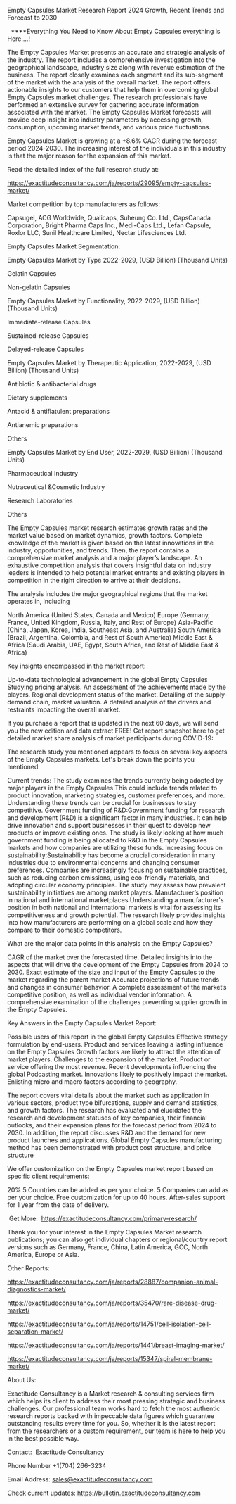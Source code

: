Empty Capsules Market Research Report 2024 Growth, Recent Trends and Forecast to 2030

  ****Everything You Need to Know About Empty Capsules everything is Here....!

The Empty Capsules Market presents an accurate and strategic analysis of the industry. The report includes a comprehensive investigation into the geographical landscape, industry size along with revenue estimation of the business. The report closely examines each segment and its sub-segment of the market with the analysis of the overall market. The report offers actionable insights to our customers that help them in overcoming global Empty Capsules market challenges. The research professionals have performed an extensive survey for gathering accurate information associated with the market. The Empty Capsules Market forecasts will provide deep insight into industry parameters by accessing growth, consumption, upcoming market trends, and various price fluctuations.

Empty Capsules Market is growing at a +8.6% CAGR during the forecast period 2024-2030. The increasing interest of the individuals in this industry is that the major reason for the expansion of this market.

Read the detailed index of the full research study at:

https://exactitudeconsultancy.com/ja/reports/29095/empty-capsules-market/

Market competition by top manufacturers as follows:

Capsugel, ACG Worldwide, Qualicaps, Suheung Co. Ltd., CapsCanada Corporation, Bright Pharma Caps Inc., Medi-Caps Ltd., Lefan Capsule, Roxlor LLC, Sunil Healthcare Limited, Nectar Lifesciences Ltd.

Empty Capsules Market Segmentation:

Empty Capsules Market by Type 2022-2029, (USD Billion) (Thousand Units)

Gelatin Capsules

Non-gelatin Capsules

Empty Capsules Market by Functionality, 2022-2029, (USD Billion) (Thousand Units)

Immediate-release Capsules

Sustained-release Capsules

Delayed-release Capsules

Empty Capsules Market by Therapeutic Application, 2022-2029, (USD Billion) (Thousand Units)

Antibiotic & antibacterial drugs

Dietary supplements

Antacid & antiflatulent preparations

Antianemic preparations

Others

Empty Capsules Market by End User, 2022-2029, (USD Billion) (Thousand Units)

Pharmaceutical Industry

Nutraceutical &Cosmetic Industry

Research Laboratories

Others

The Empty Capsules market research estimates growth rates and the market value based on market dynamics, growth factors. Complete knowledge of the market is given based on the latest innovations in the industry, opportunities, and trends. Then, the report contains a comprehensive market analysis and a major player’s landscape. An exhaustive competition analysis that covers insightful data on industry leaders is intended to help potential market entrants and existing players in competition in the right direction to arrive at their decisions.

The analysis includes the major geographical regions that the market operates in, including

North America (United States, Canada and Mexico)
Europe (Germany, France, United Kingdom, Russia, Italy, and Rest of Europe)
Asia-Pacific (China, Japan, Korea, India, Southeast Asia, and Australia)
South America (Brazil, Argentina, Colombia, and Rest of South America)
Middle East & Africa (Saudi Arabia, UAE, Egypt, South Africa, and Rest of Middle East & Africa)

Key insights encompassed in the market report:

Up-to-date technological advancement in the global Empty Capsules
Studying pricing analysis.
An assessment of the achievements made by the players.
Regional development status of the market.
Detailing of the supply-demand chain, market valuation.
A detailed analysis of the drivers and restraints impacting the overall market.

If you purchase a report that is updated in the next 60 days, we will send you the new edition and data extract FREE! Get report snapshot here to get detailed market share analysis of market participants during COVID-19:

The research study you mentioned appears to focus on several key aspects of the Empty Capsules markets. Let's break down the points you mentioned:

Current trends: The study examines the trends currently being adopted by major players in the Empty Capsules This could include trends related to product innovation, marketing strategies, customer preferences, and more. Understanding these trends can be crucial for businesses to stay competitive.
Government funding of R&D:Government funding for research and development (R&D) is a significant factor in many industries. It can help drive innovation and support businesses in their quest to develop new products or improve existing ones. The study is likely looking at how much government funding is being allocated to R&D in the Empty Capsules markets and how companies are utilizing these funds.
Increasing focus on sustainability:Sustainability has become a crucial consideration in many industries due to environmental concerns and changing consumer preferences. Companies are increasingly focusing on sustainable practices, such as reducing carbon emissions, using eco-friendly materials, and adopting circular economy principles. The study may assess how prevalent sustainability initiatives are among market players.
Manufacturer’s position in national and international marketplaces:Understanding a manufacturer's position in both national and international markets is vital for assessing its competitiveness and growth potential. The research likely provides insights into how manufacturers are performing on a global scale and how they compare to their domestic competitors.

What are the major data points in this analysis on the Empty Capsules?

CAGR of the market over the forecasted time.
Detailed insights into the aspects that will drive the development of the Empty Capsules from 2024 to 2030.
Exact estimate of the size and input of the Empty Capsules to the market regarding the parent market
Accurate projections of future trends and changes in consumer behavior. A complete assessment of the market’s competitive position, as well as individual vendor information.
A comprehensive examination of the challenges preventing supplier growth in the Empty Capsules.

Key Answers in the Empty Capsules Market Report:

Possible users of this report in the global Empty Capsules
Effective strategy formulation by end-users.
Product and services leaving a lasting influence on the Empty Capsules
Growth factors are likely to attract the attention of market players.
Challenges to the expansion of the market.
Product or service offering the most revenue.
Recent developments influencing the global Podcasting market.
Innovations likely to positively impact the market.
Enlisting micro and macro factors according to geography.

The report covers vital details about the market such as application in various sectors, product type bifurcations, supply and demand statistics, and growth factors. The research has evaluated and elucidated the research and development statuses of key companies, their financial outlooks, and their expansion plans for the forecast period from 2024 to 2030. In addition, the report discusses R&D and the demand for new product launches and applications. Global Empty Capsules manufacturing method has been demonstrated with product cost structure, and price structure

We offer customization on the Empty Capsules market report based on specific client requirements:

20%
5 Countries can be added as per your choice.
5 Companies can add as per your choice.
Free customization for up to 40 hours.
After-sales support for 1 year from the date of delivery.

 Get More:  https://exactitudeconsultancy.com/primary-research/

Thank you for your interest in the Empty Capsules Market research publications; you can also get individual chapters or regional/country report versions such as Germany, France, China, Latin America, GCC, North America, Europe or Asia.

Other Reports:

https://exactitudeconsultancy.com/ja/reports/28887/companion-animal-diagnostics-market/

https://exactitudeconsultancy.com/ja/reports/35470/rare-disease-drug-market/

https://exactitudeconsultancy.com/ja/reports/14751/cell-isolation-cell-separation-market/

https://exactitudeconsultancy.com/ja/reports/1441/breast-imaging-market/

https://exactitudeconsultancy.com/ja/reports/15347/spiral-membrane-market/

About Us:

Exactitude Consultancy is a Market research & consulting services firm which helps its client to address their most pressing strategic and business challenges. Our professional team works hard to fetch the most authentic research reports backed with impeccable data figures which guarantee outstanding results every time for you. So, whether it is the latest report from the researchers or a custom requirement, our team is here to help you in the best possible way.

Contact:  Exactitude Consultancy

Phone Number +1(704) 266-3234

Email Address: sales@exactitudeconsultancy.com

Check current updates: https://bulletin.exactitudeconsultancy.com
